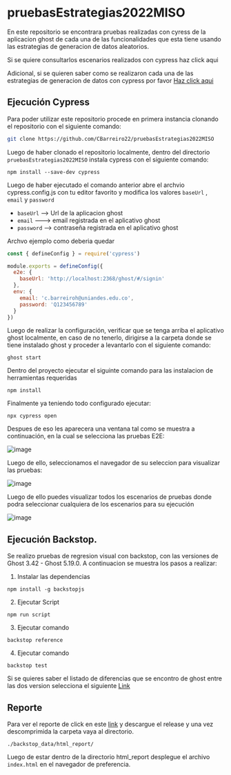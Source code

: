 # pruebasEstrategias2022MISO

En este repositorio se encontrara pruebas realizadas con cyress de la aplicacion ghost de cada una de las funcionalidades que esta tiene usando las estrategias de generacion de datos aleatorios.

Si se quiere consultarlos escenarios realizados con cypress haz click aqui <a href="#"></a>

Adicional, si se quieren saber como se realizaron cada una de las estrategias de generacion de datos con cypress por favor <a href="https://github.com/CBarreiro22/pruebasEstrategias2022MISO/wiki/Generacion_de_datos">Haz click aqui</a>


## Ejecución Cypress
Para poder utilizar este repositorio procede en primera instancia clonando el repositorio con el siguiente comando:

```bash
git clone https://github.com/CBarreiro22/pruebasEstrategias2022MISO
```

Luego de haber clonado el repositorio localmente, dentro del directorio ```pruebasEstrategias2022MISO``` instala cypress con el siguiente comando:

```
npm install --save-dev cypress
```

Luego de haber ejecutado el comando anterior abre el archvio cypress.config.js con tu editor favorito y modifica los valores ```baseUrl``` , ```email``` y ```password```
* ```baseUrl``` --> Url de la aplicacion ghost
* ```email``` ---> email registrada en el aplicativo ghost
* ```password``` --> contraseña registrada en el aplicativo ghost

Archvo ejemplo como deberia quedar

```javascript
const { defineConfig } = require('cypress')

module.exports = defineConfig({
  e2e: {
    baseUrl: 'http://localhost:2368/ghost/#/signin'
  },
  env: {
    email: 'c.barreiroh@uniandes.edu.co',
    password: 'Q123456789'
  }
})
```

Luego de realizar la configuración, verificar que se tenga arriba el aplicativo ghost localmente, en caso de no tenerlo, dirigirse a la carpeta donde se tiene instalado ghost y proceder a levantarlo con el siguiente comando:

```shell
ghost start
```

Dentro del proyecto ejecutar el siguinte comando para las instalacion de herramientas requeridas

```shell
npm install
```

Finalmente ya teniendo todo configurado ejecutar:
```
npx cypress open
```

Despues de eso les aparecera una ventana tal como se muestra a continuación, en la cual se selecciona las pruebas E2E:

![image](https://user-images.githubusercontent.com/111206402/201262734-c9471dee-94d6-46d2-8b24-5f52cb09c6b4.png)

Luego de ello, seleccionamos el navegador de su seleccion para visualizar las pruebas:

![image](https://user-images.githubusercontent.com/111206402/201262973-1d10e796-ec91-43d4-a139-892a5a396325.png)

Luego de ello puedes visualizar todos los escenarios de pruebas donde podra seleccionar cualquiera de los escenarios para su ejecución

![image](https://user-images.githubusercontent.com/111206402/201263210-1159d642-66b1-4d92-bfc6-27a09d30b958.png)

## Ejecución Backstop.

Se realizo pruebas de regresion visual con backstop, con las versiones de Ghost 3.42 - Ghost 5.19.0.
 A continuacion se muestra los pasos a realizar:
 1. Instalar las dependencias

```shell
npm install -g backstopjs
```

2. Ejecutar Script

```shell
npm run script
```

3. Ejecutar comando

```shell
backstop reference
```

4. Ejecutar comando

```shell
backstop test
```

Si se quieres saber el listado de diferencias que se encontro de ghost entre las dos version selecciona el siguiente <a href="https://github.com/CBarreiro22/PruebasAutomatizadasSoftwareMISOFinal2022/wiki/Regression-Backstop-JS-listado-de-diferencias-encontradas-Ghost-3.42---Ghost-5.19.0">Link</a>


## Reporte

Para ver el reporte de click en este [link](https://github.com/david-lyon-uniandes/PRUEBAS_REGRESION_GHOST_KRAKEN/releases/tag/v.1.1.0) y descargue el release y una vez descomprimida la carpeta vaya al directorio.

```shell
./backstop_data/html_report/
```

Luego de estar dentro de la directorio html_report desplegue el archivo ```index.html``` en el navegador de preferencia.
